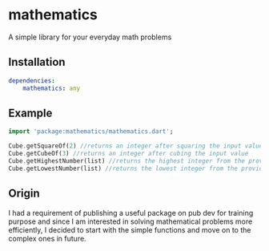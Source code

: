 # mathematics

A simple library for your everyday math problems

## Installation

```yaml
dependencies:
    mathematics: any
```

## Example
```dart
import 'package:mathematics/mathematics.dart';

Cube.getSquareOf(2) //returns an integer after squaring the input value
Cube.getCubeOf(3) //returns an integer after cubing the input value
Cube.getHighestNumber(list) //returns the highest integer from the provided list
Cube.getLowestNumber(list) //returns the lowest integer from the provided list

```


## Origin

I had a requirement of publishing a useful package on pub dev for training purpose and since I am interested in solving mathematical problems more efficiently, I decided to start with the simple functions and move on to the complex ones in future.